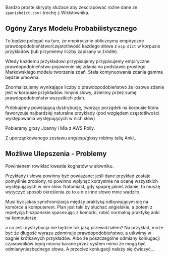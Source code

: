 Bardzo proste skrypty służace aby zescrapować rożne dane ze `spanishdict.com` i trochę z Wikisłownika.

## Ogóny Zarys Modelu Probabilistycznego 

To będzie polegać na tym, że empirycznie oblicznymy empiryczne prawdopodobieństwo/częstotliwość każdego słowa z `esp.dict` w korpusie przykładów (lub przymiemy liczby zapisany w źródle).  

Wtedy każdemu przykładowi przypisujemy przypisujemy empiryczne prawdopodobieństwo pojawienie się zdania na podstawie prostego Markowskiego modelu tworzenia zdań. Stała kontynuowania zdania gamma będzie umowna.  

Znormalizujemy wynikające liczby o prawdopodobieństwo że losowe zdanie jest w korpusie przykładów. Innymi słowy, dzielimy przez sumę prawdopodobieństw wszystkich zdań.  

Próbkujemy powstającą dystrybucję, tworząc porządek na korpusie która faworyzuje najbardziej naturalne przykłady (pod względem częstotliwości występowania występujących w nich słów)  

Pobieramy głosy Joanny i Mia z AWS Polly.  

Z uporządkowanego zestawu ang/esp/głosy robimy talię Anki..  

## Możliwe Ulepszenia - Problemy

Powinienem rowikłać kwestie kognatów w słowniku.

Przykłady i słowa powinny być powiązane: jeśli dane przykład zostaje pomyślnie zrobiony, to powinno wpłynąć korzystnie na ocenę wszystkich występujących w nim słów. Natomiast, gdy spaprę jakieś zdanie, to muszę wytyczyć sposób określenia że to a nie inne słowo mnie wadziło.

Musi być jakas synchronizacja między praktyką odbywającym się na komórce a komputerem. Plan jest taki by słuchać angielskie,  a potem z repetycją hiszpańskie spacerując z komórki, robić normalną praktykę anki na komputerze

a co jeśli dystrybucja nie będzie tak jaką przewidziałem? Na przykład, może być że długość wyrazu zdominuje prawdopodobieństwo, a utkwimy w bagnie krótkawych przykładów. Albo że poszczególne odmiany koniugacji czasowników będą mocna karane przez system mimo że mogą być odmianyniezbędnego słowa. A przecież koniugacji należy się ćwiczyć...
